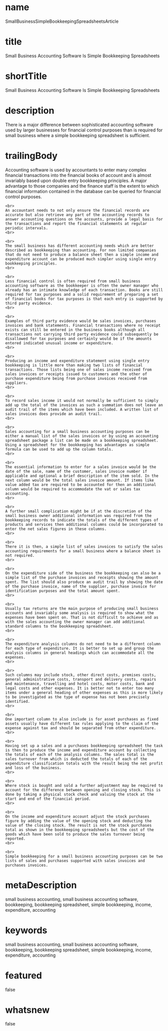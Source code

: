 # name
SmallBusinessSimpleBookkeepingSpreadsheetsArticle

# title
Small Business Accounting Software Is Simple Bookkeeping Spreadsheets

# shortTitle
Small Business Accounting Software Is Simple Bookkeeping Spreadsheets

# description
There is a major difference between sophisticated accounting software used by larger businesses for financial control purposes than is required for small business where a simple bookkeeping spreadsheet is sufficient.

# trailingBody
<p>
    Accounting software is used by accountants to enter many complex financial transactions into the financial books of account and is almost invariably based upon double entry bookkeeping principles. A major advantage to those companies and the finance staff is the extent to which financial information contained in the database can be queried for financial control purposes.
    <br>
     
    <br>
    An accountant needs to not only ensure the financial records are accurate but also retrieve any part of the accounting records to answer accounting questions on the accounts, provide a legal basis for the transactions and report the financial statements at regular periodic intervals.
    <br>
     
    <br>
    The small business has different accounting needs which are better described as bookkeeping than accounting. For non limited companies that do not need to produce a balance sheet then a simple income and expenditure account can be produced much simpler using single entry bookkeeping principles.
    <br>
     
    <br>
    Less financial control is often required from small business accounting software as the bookkeeper is often the owner manager who already has an intimate knowledge of each transaction. Books are still required for tax purposes and a solid requirement of preparing a set of financial books for tax purposes is that each entry is supported by third party evidence.
    <br>
     
    <br>
    Examples of third party evidence would be sales invoices, purchases invoices and bank statements. Financial transactions where no receipt exists can still be entered in the business books although all transactions not carrying third party evidence could subsequently be disallowed for tax purposes and certainly would be if the amounts entered indicated unusual income or expenditure.
    <br>
     
    <br>
    Producing an income and expenditure statement using single entry bookkeeping is little more than making two lists of financial transactions. Those lists being one of sales income received from sales invoices or receipts issued to customers and the other of purchase expenditure being from purchase invoices received from suppliers.
    <br>
     
    <br>
    To record sales income it would not normally be sufficient to simply add up the total of the invoices as such a summation does not leave an audit trail of the items which have been included. A written list of sales invoices does provide an audit trail.
    <br>
     
    <br>
    Sales accounting for a small business accounting purposes can be either a manual list of the sales invoices or by using an accounting spreadsheet package a list can be made on a bookkeeping spreadsheet. Using a spreadsheet for the bookkeeping has advantages as simple formula can be used to add up the column totals.
    <br>
     
    <br>
    The essential information to enter for a sales invoice would be the date of the sale, name of the customer, sales invoice number if applicable and optional a brief description of the item sold. In the next column would be the total sales invoice amount. If items like value added tax are required to be accounted for then an additional column would be required to accommodate the vat or sales tax accounting.
    <br>
     
    <br>
    A further small complication might be if at the discretion of the small business owner additional information was required from the bookkeeping records to indicate the totals of the different types of products and services then additional columns could be incorporated to enter the net sales figures in these columns.
    <br>
     
    <br>
    There it is then, a simple list of sales invoices to satisfy the sales accounting requirements for a small business where a balance sheet is not required.
    <br>
     
    <br>
    On the expenditure side of the business the bookkeeping can also be a simple list of the purchase invoices and receipts showing the amount spent. The list should also produce an audit trail by showing the date of the purchase invoice, name of the supplier, purchase invoice for identification purposes and the total amount spent.
    <br>
     
    <br>
    Usually tax returns are the main purpose of producing small business accounts and invariably some analysis is required to show what the expenses have been spent on. That is not difficult to achieve and as with the sales accounting the owner manager can add additional standard columns to the bookkeeping spreadsheet.
    <br>
     
    <br>
    The expenditure analysis columns do not need to be a different column for each type of expenditure. It is better to set up and group the analysis columns in general headings which can accommodate all the expenses.
    <br>
     
    <br>
    Such columns may include stock, other direct costs, premises costs, general administrative costs, transport and delivery costs, repairs and maintenance, travelling and hotel costs, motor costs, bank and legal costs and other expenses. It is better not to enter too many items under a general heading of other expenses as this is more likely to be investigated as the type of expense has not been precisely identified.
    <br>
     
    <br>
    One important column to also include is for asset purchases as fixed assets usually have different tax rules applying to the claim of the expense against tax and should be separated from other expenditure.
    <br>
     
    <br>
    Having set up a sales and a purchases bookkeeping spreadsheet the task is then to produce the income and expenditure account by collecting the totals of each of the analysis columns. The sales total is the sales turnover from which is deducted the totals of each of the expenditure classification totals with the result being the net profit and loss of the business.
    <br>
     
    <br>
    Where stock is bought and sold a further adjustment may be required to account for the difference between opening and closing stock. This is done by taking a physical stock check and valuing the stock at the start and end of the financial period.
    <br>
     
    <br>
    On the income and expenditure account adjust the stock purchases figure by adding the value of the opening stock and deducting the value of the closing stock. The result is not the stock purchases total as shown in the bookkeeping spreadsheets but the cost of the goods which have been sold to produce the sales turnover being reported.
    <br>
     
    <br>
    Simple bookkeeping for a small business accounting purposes can be two lists of sales and purchases supported with sales invoices and purchases invoices.
</p>


# metaDescription
small business accounting, small business accounting software, bookkeeping, bookkeeping spreadsheet, simple bookkeeping, income, expenditure, accounting

# keywords
small business accounting, small business accounting software, bookkeeping, bookkeeping spreadsheet, simple bookkeeping, income, expenditure, accounting

# featured
false

# whatsnew
false
